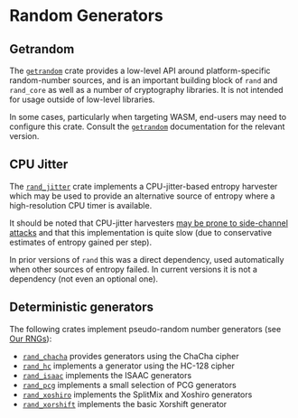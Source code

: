 # Random Generators

## Getrandom

The [`getrandom`] crate provides a low-level API around platform-specific
random-number sources, and is an important building block of `rand` and
`rand_core` as well as a number of cryptography libraries.
It is not intended for usage outside of low-level libraries.

In some cases, particularly when targeting WASM, end-users may need to
configure this crate.
Consult the [`getrandom`] documentation for the relevant version.

## CPU Jitter

The [`rand_jitter`] crate implements a CPU-jitter-based entropy harvester which
may be used to provide an alternative source of entropy where a high-resolution
CPU timer is available.

It should be noted that CPU-jitter harvesters [may be prone to side-channel
attacks](https://github.com/rust-random/rand/issues/699) and that this
implementation is quite slow (due to conservative estimates of entropy gained
per step).

In prior versions of `rand` this was a direct dependency, used
automatically when other sources of entropy failed.
In current versions it is not a dependency (not even an optional one).


## Deterministic generators

The following crates implement pseudo-random number generators
(see [Our RNGs](guide-rngs.md)):

-   [`rand_chacha`] provides generators using the ChaCha cipher
-   [`rand_hc`] implements a generator using the HC-128 cipher
-   [`rand_isaac`] implements the ISAAC generators
-   [`rand_pcg`] implements a small selection of PCG generators
-   [`rand_xoshiro`] implements the SplitMix and Xoshiro generators
-   [`rand_xorshift`] implements the basic Xorshift generator


[`rand_chacha`]: https://docs.rs/rand_chacha/
[`rand_hc`]: https://docs.rs/rand_hc/
[`rand_isaac`]: https://docs.rs/rand_isaac/
[`rand_pcg`]: https://docs.rs/rand_pcg/
[`rand_xoshiro`]: https://docs.rs/rand_xoshiro/
[`rand_xorshift`]: https://docs.rs/rand_xorshift/
[`rand_jitter`]: https://docs.rs/rand_jitter/
[`getrandom`]: https://docs.rs/getrandom/
